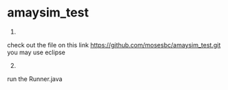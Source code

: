 # amaysim_test

1.
check out the file on this link
https://github.com/mosesbc/amaysim_test.git
you may use eclipse

2.
run the Runner.java
